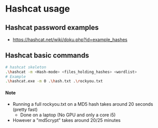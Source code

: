 # Hashcat usage
## Hashcat password examples
- https://hashcat.net/wiki/doku.php?id=example_hashes

## Hashcat basic commands
```bash
# hashcat skeleton
.\hashcat -m <Hash-mode> <files_holding_hashes> <wordlist>
# Example
.\hashcat.exe -m 0 .\hash.txt .\rockyou.txt
```

#### Note
- Running a full rockyou.txt on a MD5 hash takes around 20 seconds (pretty fast)
	- Done on a laptop (No GPU and only a core i5)
- However a "md5crypt" takes around 20/25 minutes
